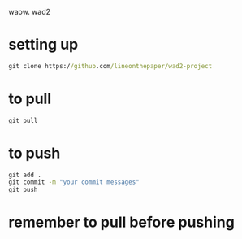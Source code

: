 waow. wad2

# setting up 

```bat
git clone https://github.com/lineonthepaper/wad2-project
```

# to pull
```bat 
git pull
```

# to push 
```bat 
git add .
git commit -m "your commit messages"
git push
```
# remember to pull before pushing